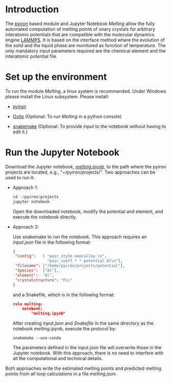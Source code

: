 # Introduction
The [pyiron](http://pyiron.org) based module and Jupyter Notebook *Melting* allow the fully 
automated computation of melting points
of unary crystals for arbitrary interatomic potentials that are compatible with the molecular dynamics engine 
[LAMMPS](https://lammps.sandia.gov). It is based on the interface method where the evolution of the solid and 
the liquid phase are monitored as function of temperature. The only mandatory input parameters required 
are the chemical element and the interatomic potential file. 

# Set up the environment
To run the module *Melting*, a linux system is recommended. Under Windows please install the Linux subsystem. 
Please install:

- [pyiron](https://pyiron.github.io/source/installation.html)

- [Ovito](https://anaconda.org/conda-forge/ovito) (Optional: To run *Melting* in a python console)

- [snakemake](https://snakemake.readthedocs.io/en/stable/getting_started/installation.html) (Optional: To 
provide input to the notebook without having to edit it.)

   
# Run the Jupyter Notebook
Download the Jupyter notebook, [*melting.ipynb*](https://github.com/lfzhu-phys/Melting/blob/master/melting.ipynb), 
to the path where the pyiron projects are located, 
e.g., "~/pyiron/projects/". Two approaches can be used to run it:

- Approach 1:
    ```python
    cd ~/pyiron/projects
    jupyter notebook
    ```

    Open the downloaded notebook, modify the potential and element, and execute the notebook directly.

- Approach 2:

    Use snakemake to run the notebook. This approach requires an *input.json* file in the following format:

    ```json
    {
     "Config":   [ "pair_style eam/alloy \n",
                   "pair_coeff * * potential Al\n"],
     "Filename": ["/home/pyiron/projects/potential"],
     "Species":  ["Al"],
     "element":  "Al",
     "crystalstructure": "Fcc"
    }
    ```
    and a Snakefile, which is in the following format:
    ```json
    rule melting:
        notebook:
            "melting.ipynb"
    ```
    After creating *input.json* and *Snakefile* in the same directory as the notebook *melting.ipynb*, 
    execute the protocol by:
    ```
    snakemake --use-conda 
    ```
    The parameters defined in the input.json file will overwrite those in the Jupyter notebook. With this approach, there is no need to interfere with all the computational and technical details. 
    
Both approaches write the estimated melting points and predicted melting points from all loop calculations 
in a file *melting.json*.
